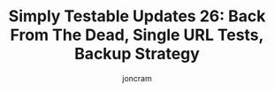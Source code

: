 ---
title: "Simply Testable Updates 26: Back From The Dead, Single URL Tests, Backup Strategy"
short_title: "Simply Testable Updates 26: Back From The Dead, Single URL Tests"
author: joncram
newsletter:
    issue_number: 26th
    url: https://us5.campaign-archive2.com/?u=ac75e33d993d2b502e333ddd0&amp;id=81832905c9
    closing_sentence: Expect the next in a week from now, January 30 2013.
    highlights:
        - Single URL (as well as full-site tests) now supported
        - Service was restored from the dead following the failure of both hard drives in the production server
        - Much of the data relied on for performance reasons will soon be reconstructable hence requiring no backup
        - General backup strategy overview
---